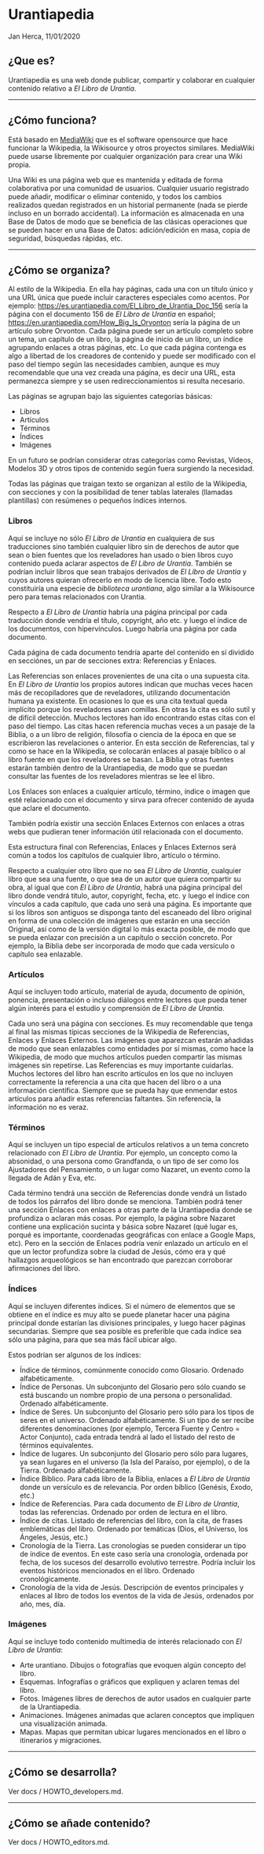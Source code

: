 # Urantiapedia

Jan Herca, 11/01/2020

## ¿Que es?

Urantiapedia es una web donde publicar, compartir y colaborar en cualquier contenido relativo a *El Libro de Urantia*.

---

## ¿Cómo funciona?

Está basado en [MediaWiki](https://www.mediawiki.org/wiki/MediaWiki) que es el software opensource que hace funcionar la Wikipedia, la Wikisource y otros proyectos similares. MediaWiki puede usarse libremente por cualquier organización para crear una Wiki propia.

Una Wiki es una página web que es mantenida y editada de forma colaborativa por una comunidad de usuarios. Cualquier usuario registrado puede añadir, modificar o eliminar contenido, y todos los cambios realizados quedan registrados en un historial permanente (nada se pierde incluso en un borrado accidental). La información es almacenada en una Base de Datos de modo que se beneficia de las clásicas operaciones que se pueden hacer en una Base de Datos: adición/edición en masa, copia de seguridad, búsquedas rápidas, etc.

---

## ¿Cómo se organiza?

Al estilo de la Wikipedia. En ella hay páginas, cada una con un título único y una URL única que puede incluir caracteres especiales como acentos. Por ejemplo: https://es.urantiapedia.com/El_Libro_de_Urantia_Doc_156 sería la página con el documento 156 de *El Libro de Urantia* en español; https://en.urantiapedia.com/How_Big_Is_Orvonton sería la página de un artículo sobre Orvonton. Cada página puede ser un artículo completo sobre un tema, un capítulo de un libro, la página de inicio de un libro, un índice agrupando enlaces a otras páginas, etc. Lo que cada página contenga es algo a libertad de los creadores de contenido y puede ser modificado con el paso del tiempo según las necesidades cambien, aunque es muy recomendable que una vez creada una página, es decir una URL, esta permanezca siempre y se usen redireccionamientos si resulta necesario.

Las páginas se agrupan bajo las siguientes categorías básicas:

* Libros
* Artículos
* Términos
* Índices
* Imágenes

En un futuro se podrían considerar otras categorías como Revistas, Vídeos, Modelos 3D y otros tipos de contenido según fuera surgiendo la necesidad.

Todas las páginas que traigan texto se organizan al estilo de la Wikipedia, con secciones y con la posibilidad de tener tablas laterales (llamadas plantillas) con resúmenes o pequeños índices internos.

### Libros

Aquí se incluye no sólo *El Libro de Urantia* en cualquiera de sus traducciones sino también cualquier libro sin de derechos de autor que sean o bien fuentes que los reveladores han usado o bien libros cuyo contenido pueda aclarar aspectos de *El Libro de Urantia*. También se podrían incluir libros que sean trabajos derivados de *El Libro de Urantia* y cuyos autores quieran ofrecerlo en modo de licencia libre. Todo esto constituiría una especie de *biblioteca urantiana*, algo similar a la Wikisource pero para temas relacionados con Urantia.

Respecto a *El Libro de Urantia* habría una página principal por cada traducción donde vendría el título, copyright, año etc. y luego el índice de los documentos, con hipervínculos. Luego habría una página por cada documento.

Cada página de cada documento tendría aparte del contenido en sí dividido en secciónes, un par de secciones extra: Referencias y Enlaces.

Las Referencias son enlaces provenientes de una cita o una supuesta cita. En *El Libro de Urantia* los propios autores indican que muchas veces hacen más de recopiladores que de reveladores, utilizando documentación humana ya existente. En ocasiones lo que es una cita textual queda implícito porque los reveladores usan comillas. En otras la cita es sólo sutil y de difícil detección. Muchos lectores han ido encontrando estas citas con el paso del tiempo. Las citas hacen referencia muchas veces a un pasaje de la Biblia, o a un libro de religión, filosofía o ciencia de la época en que se escribieron las revelaciones o anterior. En esta sección de Referencias, tal y como se hace en la Wikipedia, se colocarán enlaces al pasaje bíblico o al libro fuente en que los reveladores se basan. La Biblia y otras fuentes estarán también dentro de la Urantiapedia, de modo que se puedan consultar las fuentes de los reveladores mientras se lee el libro.

Los Enlaces son enlaces a cualquier artículo, término, índice o imagen que esté relacionado con el documento y sirva para ofrecer contenido de ayuda que aclare el documento.

También podría existir una sección Enlaces Externos con enlaces a otras webs que pudieran tener información útil relacionada con el documento.

Esta estructura final con Referencias, Enlaces y Enlaces Externos será común a todos los capítulos de cualquier libro, artículo o término.

Respecto a cualquier otro libro que no sea *El Libro de Urantia*, cualquier libro que sea una fuente, o que sea de un autor que quiera compartir su obra, al igual que con *El Libro de Urantia*, habrá una página principal del libro donde vendrá título, autor, copyright, fecha, etc. y luego el índice con vínculos a cada capítulo, que cada uno será una página. Es importante que si los libros son antiguos se disponga tanto del escaneado del libro original en forma de una colección de imágenes que estarán en una sección Original, así como de la versión digital lo más exacta posible, de modo que se pueda enlazar con precisión a un capítulo o sección concreto. Por ejemplo, la Biblia debe ser incorporada de modo que cada versículo o capítulo sea enlazable.

### Artículos

Aquí se incluyen todo artículo, material de ayuda, documento de opinión, ponencia, presentación o incluso diálogos entre lectores que pueda tener algún interés para el estudio y comprensión de *El Libro de Urantia*.

Cada uno será una página con secciones. Es muy recomendable que tenga al final las mismas típicas secciones de la Wikipedia de Referencias, Enlaces y Enlaces Externos. Las imágenes que aparezcan estarán añadidas de modo que sean enlazables como entidades por sí mismas, como hace la Wikipedia, de modo que muchos artículos pueden compartir las mismas imágenes sin repetirse. Las Referencias es muy importante cuidarlas. Muchos lectores del libro han escrito artículos en los que no incluyen correctamente la referencia a una cita que hacen del libro o a una información científica. Siempre que se pueda hay que enmendar estos artículos para añadir estas referencias faltantes. Sin referencia, la información no es veraz.

### Términos

Aquí se incluyen un tipo especial de artículos relativos a un tema concreto relacionado con *El Libro de Urantia*. Por ejemplo, un concepto como la absonidad, o una persona como Grandfanda, o un tipo de ser como los Ajustadores del Pensamiento, o un lugar como Nazaret, un evento como la llegada de Adán y Eva, etc.

Cada término tendrá una sección de Referencias donde vendrá un listado de todos los párrafos del libro donde se menciona. También podrá tener una sección Enlaces con enlaces a otras parte de la Urantiapedia donde se profundiza o aclaran más cosas. Por ejemplo, la página sobre Nazaret contiene una explicación sucinta y básica sobre Nazaret (qué lugar es, porqué es importante, coordenadas geográficas con enlace a Google Maps, etc). Pero en la sección de Enlaces podría venir enlazado un artículo en el que un lector profundiza sobre la ciudad de Jesús, cómo era y qué hallazgos arqueológicos se han encontrado que parezcan corroborar afirmaciones del libro.

### Índices

Aquí se incluyen diferentes índices. Si el número de elementos que se obtiene en el índice es muy alto se puede planetar hacer una página principal donde estarían las divisiones principales, y luego hacer páginas secundarias. Siempre que sea posible es preferible que cada índice sea sólo una página, para que sea más fácil ubicar algo. 

Estos podrían ser algunos de los índices:

* Índice de términos, comúnmente conocido como Glosario. Ordenado alfabéticamente.
* Índice de Personas. Un subconjunto del Glosario pero sólo cuando se está buscando un nombre propio de una persona o personalidad. Ordenado alfabéticamente.
* Índice de Seres. Un subconjunto del Glosario pero sólo para los tipos de seres en el universo. Ordenado alfabéticamente. Si un tipo de ser recibe diferentes denominaciones (por ejemplo, Tercera Fuente y Centro = Actor Conjunto), cada entrada tendrá al lado el listado del resto de términos equivalentes.
* Índice de lugares. Un subconjunto del Glosario pero sólo para lugares, ya sean lugares en el universo (la Isla del Paraíso, por ejemplo), o de la Tierra. Ordenado alfabéticamente.
* Índice Bíblico. Para cada libro de la Biblia, enlaces a *El Libro de Urantia* donde un versículo es de relevancia. Por orden bíblico (Genésis, Éxodo, etc.)
* Índice de Referencias. Para cada documento de *El Libro de Urantia*, todas las referencias. Ordenado por orden de lectura en el libro.
* Índice de citas. Listado de referencias del libro, con la cita, de frases emblemáticas del libro. Ordenado por temáticas (Dios, el Universo, los Ángeles, Jesús, etc.)
* Cronología de la Tierra. Las cronologías se pueden considerar un tipo de índice de eventos. En este caso sería una cronología, ordenada por fecha, de los sucesos del desarrollo evolutivo terrestre. Podría incluir los eventos históricos mencionados en el libro. Ordenado cronológicamente.
* Cronología de la vida de Jesús. Descripción de eventos principales y enlaces al libro de todos los eventos de la vida de Jesús, ordenados por año, mes, día.

### Imágenes

Aquí se incluye todo contenido multimedia de interés relacionado con *El Libro de Urantia*:

* Arte urantiano. Dibujos o fotografías que evoquen algún concepto del libro.
* Esquemas. Infografías o gráficos que expliquen y aclaren temas del libro.
* Fotos. Imágenes libres de derechos de autor usados en cualquier parte de la Urantiapedia.
* Animaciones. Imágenes animadas que aclaren conceptos que impliquen una visualización animada.
* Mapas. Mapas que permitan ubicar lugares mencionados en el libro o itinerarios y migraciones.

---

## ¿Cómo se desarrolla?

Ver docs / HOWTO_developers.md.

---

## ¿Cómo se añade contenido?

Ver docs / HOWTO_editors.md.



